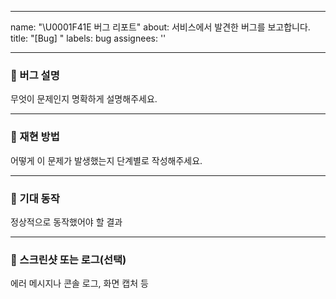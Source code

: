  ---
name: "\U0001F41E 버그 리포트"
about: 서비스에서 발견한 버그를 보고합니다.
title: "[Bug] "
labels: bug
assignees: ''

---

### 🐛 버그 설명
무엇이 문제인지 명확하게 설명해주세요.

---

### 🧪 재현 방법
어떻게 이 문제가 발생했는지 단계별로 작성해주세요.

---

### 🎯 기대 동작
정상적으로 동작했어야 할 결과

---

### 📸 스크린샷 또는 로그(선택)
에러 메시지나 콘솔 로그, 화면 캡처 등
